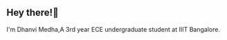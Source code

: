 
<h2 align="left">Hey there!👋</h2>

I'm Dhanvi Medha,A 3rd year ECE undergraduate student at IIIT Bangalore. 
